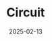 ---  
layout: startup_page  
title: "Circuit"  
id: "ridecircuit.com"  
permalink: "/circuitridecircuit.com02132025/"  
website: "https://www.ridecircuit.com/"  
funding_round: "Series B"  
funding_amount: "$17M"  
investors: "MKB, Tribeca Venture Partners, Impact Engine, and others"  
about: "Circuit provides tech-enabled, sustainable microtransit solutions, addressing urban congestion and access challenges. They offer efficient and cost-effective last-mile shuttle services for cities and properties, utilizing 100% electric vehicles. Circuit aims to expand its reach and enhance its technology to provide a better rider experience."  
markets: "Urban Mobility, Transportation, Electric Vehicles"  
hq: "New York, New York, United States"  
founded_year: ""  
linkedin: "https://www.linkedin.com/company/ridecircuit/"  
twitter: ""  
instagram: ""  
facebook: ""  
crunchbase: ""  
pitchbook: ""  

date_display: "13-Feb-2025"  
date: "2025-02-13"

# SEO Optimization  
meta_title: "Circuit - Series B Funding ($17M)"  
meta_description: "Circuit, Circuit provides tech-enabled, sustainable microtransit solutions, addressing urban congestion and access challenges. They offer efficient and cost-ef..."  
meta_keywords: "Circuit, Urban Mobility, Transportation, Electric Vehicles, Series B funding"  
canonical_url: "https://startup.projectstartups.com/circuitridecircuit.com02132025/"  
---